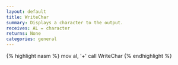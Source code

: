 ```yaml
---
layout: default
title: WriteChar
summary: Displays a character to the output.
receives: AL = character
returns: None
categories: general
---
```

{% highlight nasm %}
mov  al, '+'
call WriteChar
{% endhighlight %}